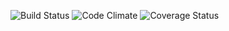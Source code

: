 ![Build Status](https://codeship.com/projects/c9a28d60-0f30-0135-f229-3e3b859db2c9/status?branch=master)
![Code Climate](https://codeclimate.com/github/LiamPhaedrus/lib-app.png)
![Coverage Status](https://coveralls.io/repos/LiamPhaedrus/lib-app/badge.png)
